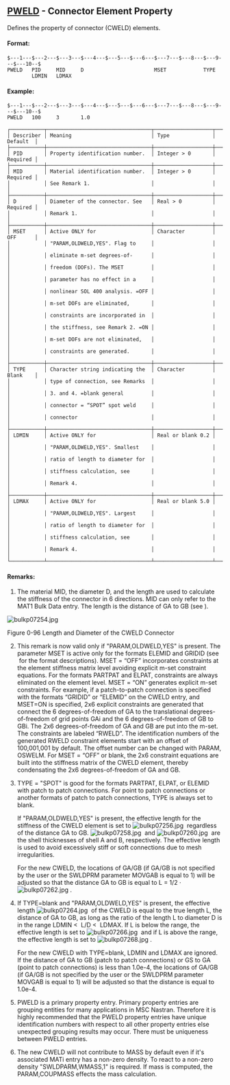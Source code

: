## [PWELD](https://help.hexagonmi.com/bundle/MSC_Nastran_2022.4/page/Nastran_Combined_Book/qrg/bulkp/TOC.PWELD.xhtml) - Connector Element Property

Defines the property of connector (CWELD) elements.

#### Format:

```nastran
$---1---$---2---$---3---$---4---$---5---$---6---$---7---$---8---$---9---$---10--$
PWELD   PID     MID     D                       MSET            TYPE            
        LDMIN   LDMAX                                                           
```
#### Example:

```nastran
$---1---$---2---$---3---$---4---$---5---$---6---$---7---$---8---$---9---$---10--$
PWELD   100     3       1.0                                                     
```
```text
┌───────────┬──────────────────────────────────┬───────────────────┬──────────┐
│ Describer │ Meaning                          │ Type              │ Default  │
├───────────┼──────────────────────────────────┼───────────────────┼──────────┤
│ PID       │ Property identification number.  │ Integer > 0       │ Required │
├───────────┼──────────────────────────────────┼───────────────────┼──────────┤
│ MID       │ Material identification number.  │ Integer > 0       │ Required │
│           │ See Remark 1.                    │                   │          │
├───────────┼──────────────────────────────────┼───────────────────┼──────────┤
│ D         │ Diameter of the connector. See   │ Real > 0          │ Required │
│           │ Remark 1.                        │                   │          │
├───────────┼──────────────────────────────────┼───────────────────┼──────────┤
│ MSET      │ Active ONLY for                  │ Character         │ OFF      │
│           │ "PARAM,OLDWELD,YES". Flag to     │                   │          │
│           │ eliminate m-set degrees-of-      │                   │          │
│           │ freedom (DOFs). The MSET         │                   │          │
│           │ parameter has no effect in a     │                   │          │
│           │ nonlinear SOL 400 analysis. =OFF │                   │          │
│           │ m-set DOFs are eliminated,       │                   │          │
│           │ constraints are incorporated in  │                   │          │
│           │ the stiffness, see Remark 2. =ON │                   │          │
│           │ m-set DOFs are not eliminated,   │                   │          │
│           │ constraints are generated.       │                   │          │
├───────────┼──────────────────────────────────┼───────────────────┼──────────┤
│ TYPE      │ Character string indicating the  │ Character         │ Blank    │
│           │ type of connection, see Remarks  │                   │          │
│           │ 3. and 4. =blank general         │                   │          │
│           │ connector = “SPOT” spot weld     │                   │          │
│           │ connector                        │                   │          │
├───────────┼──────────────────────────────────┼───────────────────┼──────────┤
│ LDMIN     │ Active ONLY for                  │ Real or blank 0.2 │          │
│           │ "PARAM,OLDWELD,YES". Smallest    │                   │          │
│           │ ratio of length to diameter for  │                   │          │
│           │ stiffness calculation, see       │                   │          │
│           │ Remark 4.                        │                   │          │
├───────────┼──────────────────────────────────┼───────────────────┼──────────┤
│ LDMAX     │ Active ONLY for                  │ Real or blank 5.0 │          │
│           │ "PARAM,OLDWELD,YES". Largest     │                   │          │
│           │ ratio of length to diameter for  │                   │          │
│           │ stiffness calculation, see       │                   │          │
│           │ Remark 4.                        │                   │          │
└───────────┴──────────────────────────────────┴───────────────────┴──────────┘
```
#### Remarks:

1. The material MID, the diameter D, and the length are used to calculate the stiffness of the connector in 6 directions. MID can only refer to the MAT1 Bulk Data entry. The length is the distance of GA to GB (see  ).

![bulkp07254.jpg](https://help-be.hexagonmi.com/bundle/MSC_Nastran_2022.4/page/Nastran_Combined_Book/qrg/bulkp/../../../assets/bulkp07254.jpg?_LANG=enus)

Figure 0-96 Length and Diameter of the CWELD Connector

2. This remark is now valid only if "PARAM,OLDWELD,YES" is present. The parameter MSET is active only for the formats ELEMID and GRIDID (see   for the format descriptions). MSET = “OFF” incorporates constraints at the element stiffness matrix level avoiding explicit m-set constraint equations. For the formats PARTPAT and ELPAT, constraints are always eliminated on the element level. MSET = “ON” generates explicit m-set constraints. For example, if a patch-to-patch connection is specified with the formats “GRIDID” or “ELEMID” on the CWELD entry, and MSET=ON is specified, 2x6 explicit constraints are generated that connect the 6 degrees-of-freedom of GA to the translational degrees-of-freedom of grid points GAi and the 6 degrees-of-freedom of GB to GBi. The 2x6 degrees-of-freedom of GA and GB are put into the m-set. The constraints are labeled “RWELD”. The identification numbers of the generated RWELD constraint elements start with an offset of 100,001,001 by default. The offset number can be changed with PARAM, OSWELM. For MSET = “OFF” or blank, the 2x6 constraint equations are built into the stiffness matrix of the CWELD element, thereby condensating the 2x6 degrees-of-freedom of GA and GB.

3. TYPE = "SPOT" is good for the formats PARTPAT, ELPAT, or ELEMID with patch to patch connections. For point to patch connections or another formats of patch to patch connections, TYPE is always set to blank.

     If "PARAM,OLDWELD,YES" is present, the effective length for the stiffness of the CWELD element is set to  ![bulkp07256.jpg](https://help-be.hexagonmi.com/bundle/MSC_Nastran_2022.4/page/Nastran_Combined_Book/qrg/bulkp/../../../assets/bulkp07256.jpg?_LANG=enus)  regardless of the distance GA to GB.  ![bulkp07258.jpg](https://help-be.hexagonmi.com/bundle/MSC_Nastran_2022.4/page/Nastran_Combined_Book/qrg/bulkp/../../../assets/bulkp07258.jpg?_LANG=enus)  and  ![bulkp07260.jpg](https://help-be.hexagonmi.com/bundle/MSC_Nastran_2022.4/page/Nastran_Combined_Book/qrg/bulkp/../../../assets/bulkp07260.jpg?_LANG=enus)  are the shell thicknesses of shell A and B, respectively. The effective length is used to avoid excessively stiff or soft connections due to mesh irregularities.

     For the new CWELD, the locations of GA/GB (if GA/GB is not specified by the user or the SWLDPRM parameter MOVGAB is equal to 1) will be adjusted so that the distance GA to GB is equal to L = 1/2 ·  ![bulkp07262.jpg](https://help-be.hexagonmi.com/bundle/MSC_Nastran_2022.4/page/Nastran_Combined_Book/qrg/bulkp/../../../assets/bulkp07262.jpg?_LANG=enus) .

4. If TYPE=blank and "PARAM,OLDWELD,YES" is present, the effective length  ![bulkp07264.jpg](https://help-be.hexagonmi.com/bundle/MSC_Nastran_2022.4/page/Nastran_Combined_Book/qrg/bulkp/../../../assets/bulkp07264.jpg?_LANG=enus)  of the CWELD is equal to the true length L, the distance of GA to GB, as long as the ratio of the length L to diameter D is in the range LDMIN  <  L/D  <  LDMAX. If L is below the range, the effective length is set to  ![bulkp07266.jpg](https://help-be.hexagonmi.com/bundle/MSC_Nastran_2022.4/page/Nastran_Combined_Book/qrg/bulkp/../../../assets/bulkp07266.jpg?_LANG=enus)  and if L is above the range, the effective length is set to  ![bulkp07268.jpg](https://help-be.hexagonmi.com/bundle/MSC_Nastran_2022.4/page/Nastran_Combined_Book/qrg/bulkp/../../../assets/bulkp07268.jpg?_LANG=enus) .

     For the new CWELD with TYPE=blank, LDMIN and LDMAX are ignored. If the distance of GA to GB (patch to patch connections) or GS to GA (point to patch connections) is less than 1.0e-4, the locations of GA/GB (if GA/GB is not specified by the user or the SWLDPRM parameter MOVGAB is equal to 1) will be adjusted so that the distance is equal to 1.0e-4.

5. PWELD is a primary property entry. Primary property entries are grouping entities for many applications in MSC Nastran. Therefore it is highly recommended that the PWELD property entries have unique identification numbers with respect to all other property entries else unexpected grouping results may occur. There must be uniqueness between PWELD entries.

6. The new CWELD will not contribute to MASS by default even if it's associated MATi entry has a non-zero density. To react to a non-zero density "SWLDPARM,WMASS,1" is required. If mass is computed, the PARAM,COUPMASS effects the mass calculation.

